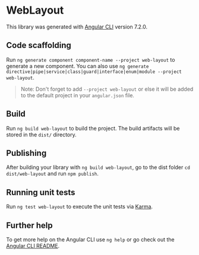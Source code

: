 # WebLayout

This library was generated with [Angular CLI](https://github.com/angular/angular-cli) version 7.2.0.

## Code scaffolding

Run `ng generate component component-name --project web-layout` to generate a new component. You can also use `ng generate directive|pipe|service|class|guard|interface|enum|module --project web-layout`.
> Note: Don't forget to add `--project web-layout` or else it will be added to the default project in your `angular.json` file. 

## Build

Run `ng build web-layout` to build the project. The build artifacts will be stored in the `dist/` directory.

## Publishing

After building your library with `ng build web-layout`, go to the dist folder `cd dist/web-layout` and run `npm publish`.

## Running unit tests

Run `ng test web-layout` to execute the unit tests via [Karma](https://karma-runner.github.io).

## Further help

To get more help on the Angular CLI use `ng help` or go check out the [Angular CLI README](https://github.com/angular/angular-cli/blob/master/README.md).
